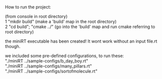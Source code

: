 How to run the project:

(from console in root directory)\
1 "mkdir build" (make a 'build' map in the root directory)\
2 "cd build"; "cmake ../" (go into the 'build' map and run cmake referring to root directory)

the miniRT executable has been created! It wont work without an input file.rt though.

we included some pre-defined configurations, to run these:\
"./miniRT ../sample-configs/b_day_boy.rt"\
"./miniRT ../sample-configs/many_pillars.rt"\
"./miniRT ../sample-configs/sortofmolecule.rt"
